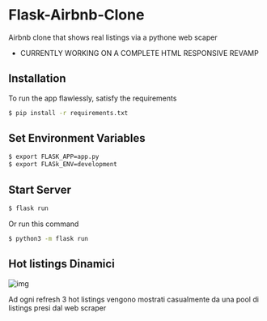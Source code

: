 # Flask-Airbnb-Clone
Airbnb clone that shows real listings via a pythone web scaper


* CURRENTLY WORKING ON A COMPLETE HTML RESPONSIVE REVAMP

## Installation

To run the app flawlessly, satisfy the requirements
```bash
$ pip install -r requirements.txt
```

## Set Environment Variables
```bash
$ export FLASK_APP=app.py
$ export FLASk_ENV=development
```

## Start Server
```bash
$ flask run
```

Or run this command 
```bash
$ python3 -m flask run
```


## Hot listings Dinamici 

![img](https://i.imgur.com/FD9UiI8.png)

Ad ogni refresh 3 hot listings vengono mostrati casualmente da una pool di listings presi dal web scraper
